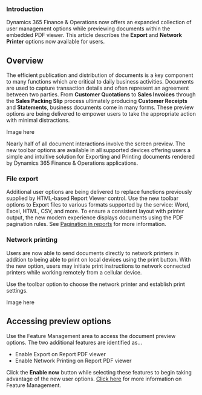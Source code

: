 ### Introduction
Dynamics 365 Finance & Operations now offers an expanded collection of user management options while previewing documents within the embedded PDF viewer.  This article describes the **Export** and **Network Printer** options now available for users.

## Overview
The efficient publication and distribution of documents is a key component to many functions which are critical to daily business activities.  Documents are used to capture transaction details and often represent an agreement between two parties.  From **Customer Quotations** to **Sales Invoices** through the **Sales Packing Slip** process ultimately producing **Customer Receipts** and **Statements**, business documents come in many forms. These preview options are being delivered to empower users to take the appropriate action with minimal distractions.  

Image here

Nearly half of all document interactions involve the screen preview. The new toolbar options are available in all supported devices offering users a simple and intuitive solution for Exporting and Printing documents rendered by Dynamics 365 Finance & Operations applications.

### File export
Additional user options are being delivered to replace functions previously supplied by HTML-based Report Viewer control.  Use the new toolbar options to Export files to various formats supported by the service:  Word, Excel, HTML, CSV, and more.  To ensure a consistent layout with printer output, the new modern experience displays documents using the PDF pagination rules.  See [Pagination in reports](https://docs.microsoft.com/en-us/sql/reporting-services/report-design/pagination-in-reporting-services-report-builder-and-ssrs?view=sql-server-ver15) for more information.

### Network printing
Users are now able to send documents directly to network printers in addition to being able to print on local devices using the print button.  With the new option, users may initiate print instructions to network connected printers while working remotely from a cellular device.

Use the toolbar option to choose the network printer and establish print settings.

Image here

## Accessing preview options
Use the Feature Management area to access the document preview options.  The two additional features are identified as…
- Enable Export on Report PDF viewer
- Enable Network Printing on Report PDF viewer

Click the **Enable now** button while selecting these features to begin taking advantage of the new user options.  [Click here](https://docs.microsoft.com/en-us/dynamics365/fin-ops-core/fin-ops/get-started/feature-management/feature-management-overview) for more information on Feature Management.
